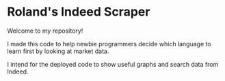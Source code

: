 <h1>Roland's Indeed Scraper</h1>
<p>Welcome to my repository!</p>

I made this code to help newbie programmers decide which language to learn first by looking at market data.

I intend for the deployed code to show useful graphs and search data from Indeed.